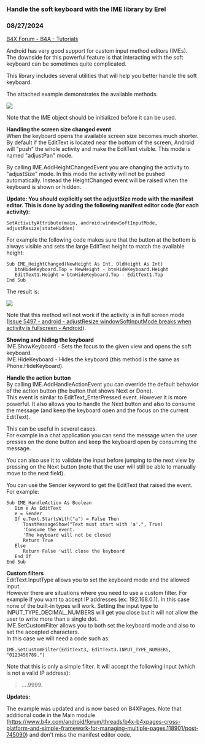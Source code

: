 ### Handle the soft keyboard with the IME library by Erel
### 08/27/2024
[B4X Forum - B4A - Tutorials](https://www.b4x.com/android/forum/threads/14832/)

Android has very good support for custom input method editors (IMEs).  
The downside for this powerful feature is that interacting with the soft keyboard can be sometimes quite complicated.  
  
This library includes several utilities that will help you better handle the soft keyboard.  
  
The attached example demonstrates the available methods.  
  
![](https://www.b4x.com/android/forum/attachments/156404)  
  
Note that the IME object should be initialized before it can be used.  
  
**Handling the screen size changed event**  
When the keyboard opens the available screen size becomes much shorter. By default if the EditText is located near the bottom of the screen, Android will "push" the whole activity and make the EditText visible. This mode is named "adjustPan" mode.  
  
By calling IME.AddHeightChangedEvent you are changing the activity to "adjustSize" mode. In this mode the activity will not be pushed automatically. Instead the HeightChanged event will be raised when the keyboard is shown or hidden.  
  
**Update: You should explicitly set the adjustSize mode with the manifest editor. This is done by adding the following manifest editor code (for each activity):**  

```B4X
SetActivityAttribute(main, android:windowSoftInputMode, adjustResize|stateHidden)
```

  
  
For example the following code makes sure that the button at the bottom is always visible and sets the large EditText height to match the available height:  

```B4X
Sub IME_HeightChanged(NewHeight As Int, OldHeight As Int)  
   btnHideKeyboard.Top = NewHeight - btnHideKeyboard.Height  
   EditText1.Height = btnHideKeyboard.Top - EditText1.Top  
End Sub
```

  
  
The result is:  
  
![](https://www.b4x.com/android/forum/attachments/156405)  
  
Note that this method will not work if the activity is in full screen mode ([Issue 5497 - android - adjustResize windowSoftInputMode breaks when activity is fullscreen - Android](http://code.google.com/p/android/issues/detail?id=5497)).  
  
**Showing and hiding the keyboard**  
IME.ShowKeyboard - Sets the focus to the given view and opens the soft keyboard.  
IME.HideKeyboard - Hides the keyboard (this method is the same as Phone.HideKeyboard).  
  
**Handle the action button**  
By calling IME.AddHandleActionEvent you can override the default behavior of the action button (the button that shows Next or Done).  
This event is similar to EditText\_EnterPressed event. However it is more powerful. It also allows you to handle the Next button and also to consume the message (and keep the keyboard open and the focus on the current EditText).  
  
This can be useful in several cases.  
For example in a chat application you can send the message when the user presses on the done button and keep the keyboard open by consuming the message.  
  
You can also use it to validate the input before jumping to the next view by pressing on the Next button (note that the user will still be able to manually move to the next field).  
  
You can use the Sender keyword to get the EditText that raised the event.  
For example:  

```B4X
Sub IME_HandleAction As Boolean  
   Dim e As EditText  
   e = Sender  
   If e.Text.StartsWith("a") = False Then  
      ToastMessageShow("Text must start with 'a'.", True)  
      'Consume the event.  
      'The keyboard will not be closed  
      Return True  
   Else  
      Return False 'will close the keyboard  
   End If  
End Sub
```

  
  
**Custom filters**  
EditText.InputType allows you to set the keyboard mode and the allowed input.  
However there are situations where you need to use a custom filter. For example if you want to accept IP addresses (ex: 192.168.0.1). In this case none of the built-in types will work. Setting the input type to INPUT\_TYPE\_DECIMAL\_NUMBERS will get you close but it will not allow the user to write more than a single dot.  
IME.SetCustomFilter allows you to both set the keyboard mode and also to set the accepted characters.  
In this case we will need a code such as:  

```B4X
IME.SetCustomFilter(EditText3, EditText3.INPUT_TYPE_NUMBERS, "0123456789.")
```

  
Note that this is only a simple filter. It will accept the following input (which is not a valid IP address):  
> ….9999.

  
**Updates:**  
  
The example was updated and is now based on B4XPages. Note that additional code in the Main module (<https://www.b4x.com/android/forum/threads/b4x-b4xpages-cross-platform-and-simple-framework-for-managing-multiple-pages.118901/post-745090>) and don't miss the manifest editor code.